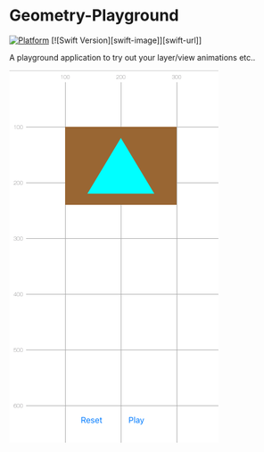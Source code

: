 # Geometry-Playground

[![Platform](https://img.shields.io/cocoapods/p/LFAlertController.svg?style=flat)](http://cocoapods.org/pods/LFAlertController)
[![Swift Version][swift-image]][swift-url]]

A playground application to try out your layer/view animations etc..

![Alt text](screenshot.png?raw=true "Screenshot")
